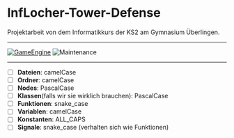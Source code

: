 # InfLocher-Tower-Defense

Projektarbeit von dem Informatikkurs der KS2 am Gymnasium Überlingen.

---

[![GameEngine](https://img.shields.io/badge/godot-engine-blue)](https://godotengine.org)    ![Maintenance](https://img.shields.io/badge/Maintained%3F-yes-green.svg)

---

- [ ] **Dateien**: camelCase
- [ ] **Ordner**: camelCase
- [ ] **Nodes**: PascalCase
- [ ] **Klassen**(falls wir sie wirklich brauchen): PascalCase
- [ ] **Funktionen**: snake_case
- [ ] **Variablen**: camelCase
- [ ] **Konstanten**: ALL_CAPS
- [ ] **Signale**: snake_case (verhalten sich wie Funktionen)
